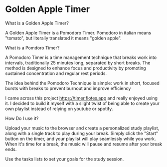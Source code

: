 # Golden Apple Timer

What is a Golden Apple Timer?

A Golden Apple Timer is a Pomodoro Timer. Pomodoro in italian means "tomato", but literally translated it means "golden apple".

What is a Pomdoro Timer?

A Pomodoro Timer is a time management technique that breaks work into intervals, traditionally 25 minutes long, separated by short breaks. The method is designed to enhance focus and productivity by promoting sustained concentration and regular rest periods.

The idea behind the Pomodoro Technique is simple: work in short, focused bursts with breaks to prevent burnout and improve efficiency

I came across this project https://timer.flotes.app and really enjoyed using it. I decided to build it myself with a slight twist of being able to create your own playlist instead of relying on youtube or spotify. 

How Do I use it?

Upload your music to the browser and create a personalized study playlist, along with a single track to play during your break. Simply click the "Start" button on the timer, and your playlist will play seamlessly while you work. When it's time for a break, the music will pause and resume after your break ends.

Use the tasks lists to set your goals for the study session. 

